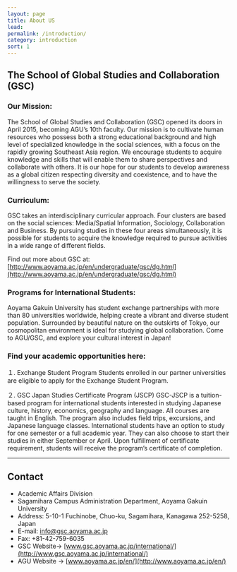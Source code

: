 ```yaml
---
layout: page
title: About US
lead: 
permalink: /introduction/
category: introduction
sort: 1
---
```



## The School of Global Studies and Collaboration (GSC)

### Our Mission:
The School of Global Studies and Collaboration (GSC) opened its doors in April 2015, becoming AGU’s 10th faculty. Our mission is to cultivate human resources who possess both a strong educational background and high level of specialized knowledge in the social sciences, with a focus on the rapidly growing Southeast Asia region. We encourage students to acquire knowledge and skills that will enable them to share perspectives and collaborate with others. It is our hope for our students to develop awareness as a global citizen respecting diversity and coexistence, and to have the willingness to serve the society.

### Curriculum:
GSC takes an interdisciplinary curricular approach. Four clusters are based on the social sciences: Media/Spatial Information, Sociology, Collaboration and Business. By pursuing studies in these four areas simultaneously, it is possible for students to acquire the knowledge required to pursue activities in a wide range of different fields.


Find out more about GSC at: [http://www.aoyama.ac.jp/en/undergraduate/gsc/dg.html](http://www.aoyama.ac.jp/en/undergraduate/gsc/dg.html)

### Programs for International Students:
Aoyama Gakuin University has student exchange partnerships with more than 80 universities worldwide, helping create a vibrant and diverse student population. Surrounded by beautiful nature on the outskirts of Tokyo, our cosmopolitan environment is ideal for studying global collaboration. Come to AGU/GSC, and explore your cultural interest in Japan!

### Find your academic opportunities here:

１. Exchange Student Program
Students enrolled in our partner universities are eligible to apply for the Exchange Student Program.


２. GSC Japan Studies Certificate Program (JSCP)
GSC-JSCP is a tuition-based program for international students interested in studying Japanese culture, history, economics, geography and language. All courses are taught in English. The program also includes field trips, excursions, and Japanese language classes. International students have an option to study for one semester or a full academic year. They can also choose to start their studies in either September or April. Upon fulfillment of certificate requirement, students will receive the program’s certificate of completion.

---

## Contact
* Academic Affairs Division
* Sagamihara Campus Administration Department, Aoyama Gakuin University
* Address: 5-10-1 Fuchinobe, Chuo-ku, Sagamihara, Kanagawa 252-5258, Japan
* E-mail: info@gsc.aoyama.ac.jp
* Fax: +81-42-759-6035
* GSC Website-> [www.gsc.aoyama.ac.jp/international/](http://www.gsc.aoyama.ac.jp/international/)
* AGU Website -> [www.aoyama.ac.jp/en/](http://www.aoyama.ac.jp/en/)
